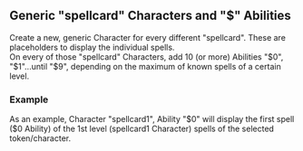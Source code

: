 ## Generic "spellcard" Characters and "$" Abilities
Create a new, generic Character for every different "spellcard". These are placeholders to display the individual spells.  
On every of those "spellcard" Characters, add 10 (or more) Abilities "$0", "$1"...until "$9", depending on the maximum of known spells of a certain level. 
### Example
As an example, Character "spellcard1", Ability "$0" will display the first spell ($0 Ability) of the 1st level (spellcard1 Character) spells of the selected token/character.
